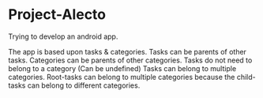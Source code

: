 # Project-Alecto
Trying to develop an android app.

The app is based upon tasks & categories.
Tasks can be parents of other tasks.
Categories can be parents of other categories.
Tasks do not need to belong to a category (Can be undefined)
Tasks can belong to multiple categories.
Root-tasks can belong to multiple categories because the child-tasks can belong to different categories.
